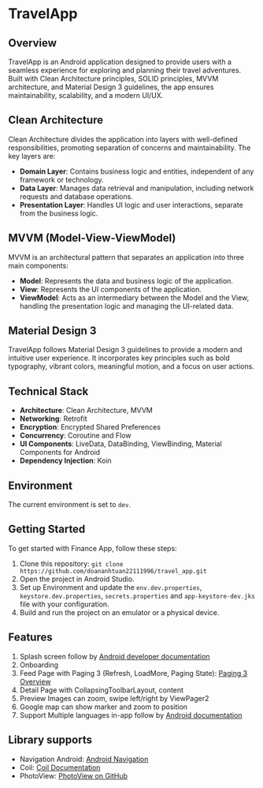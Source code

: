 # TravelApp

## Overview

TravelApp is an Android application designed to provide users with a seamless experience for
exploring and planning their travel adventures. Built with Clean Architecture principles, SOLID
principles, MVVM architecture, and Material Design 3 guidelines, the app ensures maintainability,
scalability, and a modern UI/UX.

## Clean Architecture

Clean Architecture divides the application into layers with well-defined responsibilities, promoting
separation of concerns and maintainability. The key layers are:

- **Domain Layer**: Contains business logic and entities, independent of any framework or
  technology.
- **Data Layer**: Manages data retrieval and manipulation, including network requests and database
  operations.
- **Presentation Layer**: Handles UI logic and user interactions, separate from the business logic.

## MVVM (Model-View-ViewModel)

MVVM is an architectural pattern that separates an application into three main components:

- **Model**: Represents the data and business logic of the application.
- **View**: Represents the UI components of the application.
- **ViewModel**: Acts as an intermediary between the Model and the View, handling the presentation
  logic and managing the UI-related data.

## Material Design 3

TravelApp follows Material Design 3 guidelines to provide a modern and intuitive user experience. It
incorporates key principles such as bold typography, vibrant colors, meaningful motion, and a focus
on user actions.

## Technical Stack

- **Architecture**: Clean Architecture, MVVM
- **Networking**: Retrofit
- **Encryption**: Encrypted Shared Preferences
- **Concurrency**: Coroutine and Flow
- **UI Components**: LiveData, DataBinding, ViewBinding, Material Components for Android
- **Dependency Injection**: Koin

## Environment

The current environment is set to `dev`.

## Getting Started

To get started with Finance App, follow these steps:

1. Clone this repository: `git clone https://github.com/doananhtuan22111996/travel_app.git`
2. Open the project in Android Studio.
3. Set up Environment and update
   the `env.dev.properties`, `keystore.dev.properties`, `secrets.properties`
   and `app-keystore-dev.jks`  file with your configuration.
4. Build and run the project on an emulator or a physical device.

## Features

1. Splash screen follow
   by [Android developer documentation](https://developer.android.com/develop/ui/views/launch/splash-screen)
2. Onboarding
3. Feed Page with Paging 3 (Refresh, LoadMore, Paging
   State): [Paging 3 Overview](https://developer.android.com/topic/libraries/architecture/paging/v3-overview)
4. Detail Page with CollapsingToolbarLayout, content
5. Preview Images can zoom, swipe left/right by ViewPager2
6. Google map can show marker and zoom to position
7. Support Multiple languages in-app follow
   by [Android documentation](https://developer.android.com/guide/topics/resources/app-languages)

## Library supports

- Navigation Android: [Android Navigation](https://developer.android.com/guide/navigation)
- Coil: [Coil Documentation](https://coil-kt.github.io/coil/)
- PhotoView: [PhotoView on GitHub](https://github.com/GetStream/photoview-android)